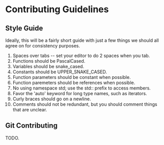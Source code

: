# Contributing Guidelines

## Style Guide
Ideally, this will be a fairly short guide with just a few things we should all agree on for consistency purposes.

1. Spaces over tabs -- set your editor to do 2 spaces when you tab.
1. Functions should be PascalCased.
1. Variables should be snake_cased.
1. Constants should be UPPER_SNAKE_CASED.
1. Function parameters should be constant when possible.
1. Function paremeters should be references when possible.
1. No using namespace std; use the std:: prefix to access members.
1. Favor the 'auto' keyword for long type names, such as iterators.
1. Curly braces should go on a newline.
1. Comments should not be redundant, but you should comment things that are unclear.

## Git Contributing
TODO.
